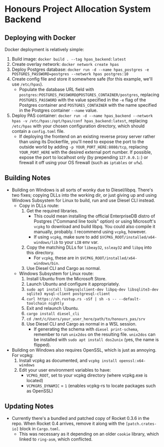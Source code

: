 # Honours Project Allocation System Backend

## Deploying with Docker

Docker deployment is relatively simple:

1. Build image: `docker build . --tag hpas_backend:latest`
2. Create overlay network: `docker network create hpas`
3. Deploy Postgres database: `docker run -d --name hpas_postgres -e POSTGRES_PASSWORD=postgres --network hpas postgres:10`
4. Create config file and store it somewhere safe (for this example, we'll use `/etc/hpas`).
    - Populate the database URL field with `postgres:POSTGRES_PASSWORD@POSTGRES_CONTAINER/postgres`, replacing `POSTGRES_PASSWORD`
      with the value specified in the `-e` flag of the Postgres container and `POSTGRES_CONTAINER` with the name specified
      in the Postgres container `--name` value.
5. Deploy PAS container: `docker run -d --name hpas_backend --network hpas -v /etc/hpas:/opt/hpas/conf hpas_backend:latest`,
   replacing `/etc/hpas` with your chosen configuration directory, which should contain a `config.toml` file.
    - If deploying the frontend on an existing reverse proxy server rather than using its Dockerfile, you'll need to
      expose the port to the outside world by adding `-p YOUR_PORT_HERE:8080/tcp`, replacing `YOUR_PORT_HERE` with the
      desired external port number. If possible, expose the port to localhost only (by prepending `127.0.0.1:`) or
      firewall it off using your OS firewall (such as `iptables` or `ufw`).

## Building Notes

- Building on Windows is all sorts of wonky due to Diesel/libpq. There's two fixes; copying DLLs into the working dir,
  or just giving up and using Windows Subsystem for Linux to build, run and use Diesel CLI instead.
  - Copy in DLLs route:
      1. Get the required libraries.
          - This could mean installing the official EnterpriseDB distro of Postgres ("Command line tools" option) or
          using Microsoft's `vcpkg` to download and build libpq. You could also compile it manually, probably. I
          recommend using `vcpkg`, however.
          - If using `vcpkg`, make sure to add `$VCPKG_ROOT/installed/x64-windows/lib` to your `LIB` env var.
      2. Copy the matching DLLs for `libeay32`, `ssleay32` and `libpq` into this directory.
          - For `vcpkg`, these are in `$VCPKG_ROOT/installed/x64-windows/bin`.
      3. Use Diesel CLI and Cargo as normal.
  - Windows Subsystem for Linux route:
      1. Install Ubuntu from the Microsoft Store.
      2. Launch Ubuntu and configure it appropriately.
      3. `sudo apt install libmysqlclient-dev libpq-dev libsqlite3-dev sqlite3 mysql-client postgresql-client`
      4. `curl https://sh.rustup.rs -sSf | sh -s -- --default-toolchain nightly`
      5. Exit and relaunch Ubuntu.
      6. `cargo install diesel_cli`
      7. `cd /mnt/c/Users/your_user_here/path/to/honours_pas/srv`
      8. Use Diesel CLI and Cargo as normal in a WSL session.
          - If generating the schema with `diesel print-schema`, remember to run `unix2dos` on the resulting file.
          `unix2dos` can be installed with `sudo apt install dos2unix` (yes, the name is flipped).
- Building on Windows also requires OpenSSL, which is just as annoying. For vcpkg:
    1. Install vcpkg as documented, and `vcpkg install openssl:x64-windows`
    2. Edit your user environment variables to have:
        - `VCPKG_ROOT`, set to your vcpkg directory (where vcpkg.exe is located)
        - `VCPKGRS_DYNAMIC` = `1` (enables vcpkg-rs to locate packages such as OpenSSL)

## Updating Notes

- Currently there's a bundled and patched copy of Rocket 0.3.6 in the repo. When Rocket 0.4 arrives, remove it along
  with the `[patch.crates-io]` block in `Cargo.toml`.
  - This was necessary as it depending on an older `cookie` library, which linked to `ring-asm`, which conflicted.